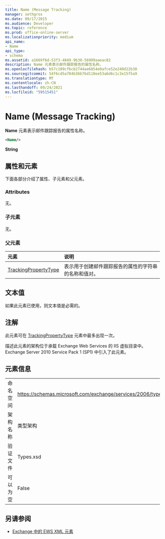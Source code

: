 ```yaml
---
title: Name (Message Tracking)
manager: sethgros
ms.date: 09/17/2015
ms.audience: Developer
ms.topic: reference
ms.prod: office-online-server
ms.localizationpriority: medium
api_name:
- Name
api_type:
- schema
ms.assetid: a1669f6d-53f3-4849-9b30-56909aaeac82
description: Name 元素表示邮件跟踪报告的属性名称。
ms.openlocfilehash: b57c109cfbcb2744ae6854e0afce52e240d22b30
ms.sourcegitcommit: 54f6cd5a704b36b76d110ee53a6d6c1c3e15f5a9
ms.translationtype: MT
ms.contentlocale: zh-CN
ms.lasthandoff: 09/24/2021
ms.locfileid: "59515451"
---
```

# <a name="name-message-tracking"></a>Name (Message Tracking)

**Name** 元素表示邮件跟踪报告的属性名称。 
  
```xml
<Name/>
```

**String**

## <a name="attributes-and-elements"></a>属性和元素

下面各部分介绍了属性、子元素和父元素。
  
### <a name="attributes"></a>Attributes

无。
  
### <a name="child-elements"></a>子元素

无。
  
### <a name="parent-elements"></a>父元素

|**元素**|**说明**|
|:-----|:-----|
|[TrackingPropertyType](trackingpropertytype.md) <br/> |表示用于创建邮件跟踪报告的属性的字符串的名称和值对。  <br/> |
   
## <a name="text-value"></a>文本值

如果此元素已使用，则文本值是必需的。
  
## <a name="remarks"></a>注解

此元素可在 [TrackingPropertyType](trackingpropertytype.md) 元素中最多出现一次。 
  
描述此元素的架构位于承载 Exchange Web Services 的 IIS 虚拟目录中。Exchange Server 2010 Service Pack 1 (SP1) 中引入了此元素。
  
## <a name="element-information"></a>元素信息

|||
|:-----|:-----|
|命名空间  <br/> |https://schemas.microsoft.com/exchange/services/2006/types  <br/> |
|架构名称  <br/> |类型架构  <br/> |
|验证文件  <br/> |Types.xsd  <br/> |
|可以为空  <br/> |False  <br/> |
   
## <a name="see-also"></a>另请参阅

- [Exchange 中的 EWS XML 元素](ews-xml-elements-in-exchange.md)

